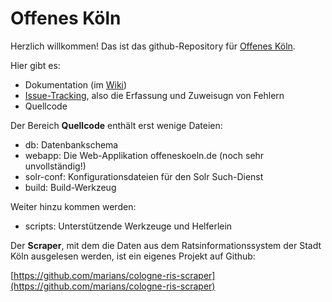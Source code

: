 # Offenes Köln

Herzlich willkommen! Das ist das github-Repository für [Offenes Köln](http://offeneskoeln.de/).

Hier gibt es:

- Dokumentation (im [Wiki](https://github.com/marians/offeneskoeln/wiki))
- [Issue-Tracking](https://github.com/marians/offeneskoeln/issues), also die Erfassung und Zuweisugn von Fehlern
- Quellcode

Der Bereich **Quellcode** enthält erst wenige Dateien:

- db: Datenbankschema
- webapp: Die Web-Applikation offeneskoeln.de (noch sehr unvollständig!)
- solr-conf: Konfigurationsdateien für den Solr Such-Dienst
- build: Build-Werkzeug

Weiter hinzu kommen werden:

- scripts: Unterstützende Werkzeuge und Helferlein

Der **Scraper**, mit dem die Daten aus dem Ratsinformationssystem der Stadt Köln ausgelesen werden, ist ein eigenes Projekt auf Github:

[https://github.com/marians/cologne-ris-scraper](https://github.com/marians/cologne-ris-scraper)